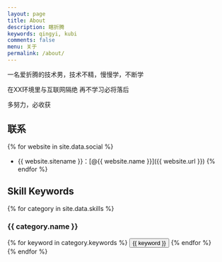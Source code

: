 ```yaml
---
layout: page
title: About
description: 瞎折腾
keywords: qingyi, kubi
comments: false
menu: 关于
permalink: /about/
---
```


一名爱折腾的技术男，技术不精，慢慢学，不断学

在XX环境里与互联网隔绝 再不学习必将落后

多努力，必收获


## 联系

{% for website in site.data.social %}
* {{ website.sitename }}：[@{{ website.name }}]({{ website.url }})
{% endfor %}

## Skill Keywords

{% for category in site.data.skills %}
### {{ category.name }}
<div class="btn-inline">
{% for keyword in category.keywords %}
<button class="btn btn-outline" type="button">{{ keyword }}</button>
{% endfor %}
</div>
{% endfor %}
